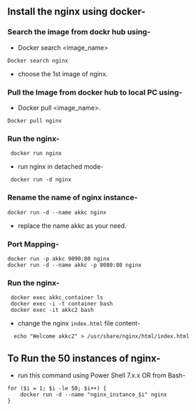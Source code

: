## Install the nginx using docker-
### Search the image from dockr hub using-
- Docker search <image_name>
``` 
Docker search nginx
```
- choose the 1st image of nginx.
### Pull the Image from docker hub to local PC using-
- Docker pull <image_name>.
``` 
Docker pull nginx
```
### Run the nginx-
``` 
 docker run nginx
```
- run nginx in detached mode-
``` 
 docker run -d nginx
```
### Rename the name of nginx instance-

``` 
docker run -d --name akkc nginx
```
- replace the name akkc as your need.

### Port Mapping-
``` 
docker run -p akkc 9090:80 nginx
docker run -d --name akkc -p 8080:80 nginx   
```

### Run the nginx-
``` 
 docker exec akkc_container ls
 docker exec -i -t container bash
 docker exec -it akkc2 bash
```
- change the nginx `index.html` file content-
``` 
  echo "Welcome akkc2" > /usr/share/nginx/html/index.html
```
## To Run the 50 instances of nginx-
- run this command using Power Shell 7.x.x OR from Bash-
``` 
for ($i = 1; $i -le 50; $i++) {
    docker run -d --name "nginx_instance_$i" nginx
}
```
